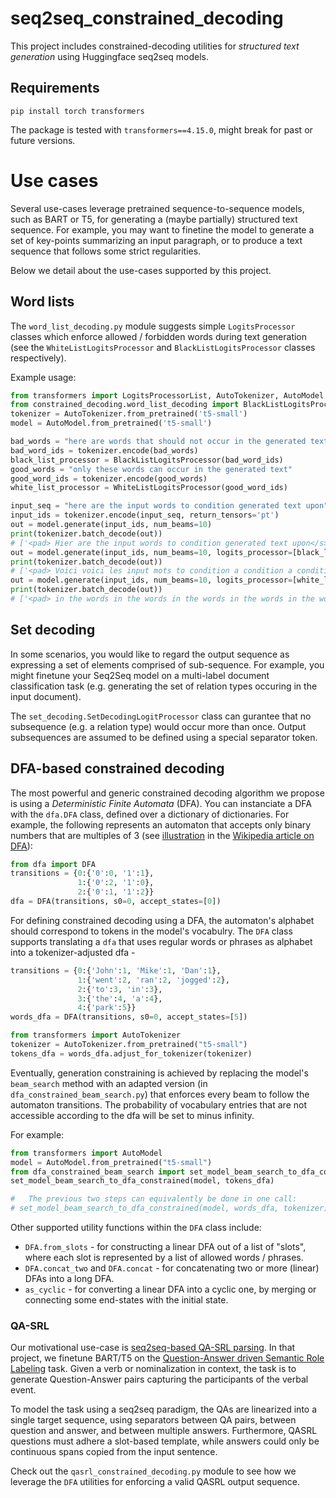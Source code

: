 # seq2seq_constrained_decoding

This project includes constrained-decoding utilities for *structured text generation* using Huggingface seq2seq models.

## Requirements
`pip install torch transformers`

The package is tested with `transformers==4.15.0`, might break for past or future versions.

# Use cases

Several use-cases leverage pretrained sequence-to-sequence models, such as BART or T5, 
for generating a (maybe partially) structured text sequence. 
For example, you may want to finetine the model to generate a set of key-points summarizing an input paragraph, or to produce a text sequence that follows some strict regularities. 

Below we detail about the use-cases supported by this project. 

## Word lists

The `word_list_decoding.py` module suggests simple `LogitsProcessor` classes which enforce allowed / forbidden words during text generation (see the `WhiteListLogitsProcessor` and `BlackListLogitsProcessor` classes respectively).

Example usage:

```python
from transformers import LogitsProcessorList, AutoTokenizer, AutoModel
from constrained_decoding.word_list_decoding import BlackListLogitsProcessor
tokenizer = AutoTokenizer.from_pretrained('t5-small')
model = AutoModel.from_pretrained('t5-small')

bad_words = "here are words that should not occur in the generated text"
bad_word_ids = tokenizer.encode(bad_words)
black_list_processor = BlackListLogitsProcessor(bad_word_ids)
good_words = "only these words can occur in the generated text"
good_word_ids = tokenizer.encode(good_words)
white_list_processor = WhiteListLogitsProcessor(good_word_ids)

input_seq = "here are the input words to condition generated text upon"
input_ids = tokenizer.encode(input_seq, return_tensors='pt')
out = model.generate(input_ids, num_beams=10)
print(tokenizer.batch_decode(out))
# ['<pad> Hier are the input words to condition generated text upon</s>']
out = model.generate(input_ids, num_beams=10, logits_processor=[black_list_processor])
print(tokenizer.batch_decode(out))
# ['<pad> Voici voici les input mots to condition a condition a condition a condition a']
out = model.generate(input_ids, num_beams=10, logits_processor=[white_list_processor])
print(tokenizer.batch_decode(out))
# ['<pad> in the words in the words in the words in the words in the words in the words in']
```

## Set decoding 

In some scenarios, you would like to regard the output sequence as expressing a set of elements comprised of sub-sequence. For example, you might finetune your Seq2Seq model on a multi-label document classification task (e.g. generating the set of relation types occuring in the input document). 

The `set_decoding.SetDecodingLogitProcessor` class can gurantee that no subsequence (e.g. a relation type) would occur more than once. Output subsequences are assumed to be defined using a special separator token.



## DFA-based constrained decoding

The most powerful and generic constrained decoding algorithm we propose is using a *Deterministic Finite Automata* (DFA).
You can instanciate a DFA with the `dfa.DFA` class, defined over a dictionary of dictionaries. 
For example, the following represents an automaton that accepts only binary numbers that are multiples of 3 (see [illustration](https://en.wikipedia.org/wiki/Deterministic_finite_automaton#/media/File:DFA_example_multiplies_of_3.svg) in the [Wikipedia article on DFA](https://en.wikipedia.org/wiki/Deterministic_finite_automaton)): 
```python
from dfa import DFA
transitions = {0:{'0':0, '1':1},
               1:{'0':2, '1':0},
               2:{'0':1, '1':2}} 
dfa = DFA(transitions, s0=0, accept_states=[0])
```

For defining constrained decoding using a DFA, the automaton's alphabet should correspond to tokens in the model's vocabulry.
The `DFA` class supports translating a `dfa` that uses regular words or phrases as alphabet into a tokenizer-adjusted dfa - 

```python
transitions = {0:{'John':1, 'Mike':1, 'Dan':1},
               1:{'went':2, 'ran':2, 'jogged':2},
               2:{'to':3, 'in':3},
               3:{'the':4, 'a':4},
               4:{'park':5}} 
words_dfa = DFA(transitions, s0=0, accept_states=[5])

from transformers import AutoTokenizer
tokenizer = AutoTokenizer.from_pretrained("t5-small")
tokens_dfa = words_dfa.adjust_for_tokenizer(tokenizer)
```

Eventually, generation constraining is achieved by replacing the model's `beam_search` method with an adapted version (in `dfa_constrained_beam_search.py`) that
enforces every beam to follow the automaton transitions. The probability of vocabulary entries that are not accessible according to the dfa will be set to minus infinity.

For example:

```python
from transformers import AutoModel
model = AutoModel.from_pretrained("t5-small")
from dfa_constrained_beam_search import set_model_beam_search_to_dfa_constrained
set_model_beam_search_to_dfa_constrained(model, tokens_dfa)

#   The previous two steps can equivalently be done in one call:
# set_model_beam_search_to_dfa_constrained(model, words_dfa, tokenizer) 
```

Other supported utility functions within the `DFA` class include:
* `DFA.from_slots` - for constructing a linear DFA out of a list of "slots", where each slot is represented by a list of allowed words / phrases.
* `DFA.concat_two` and `DFA.concat` - for concatenating two or more (linear) DFAs into a long DFA.
* `as_cyclic` - for converting a linear DFA into a cyclic one, by merging or connecting some end-states with the initial state. 


### QA-SRL

Our motivational use-case is [seq2seq-based QA-SRL parsing](https://huggingface.co/kleinay/qanom-seq2seq-model-joint). In that project, we finetune BART/T5 on the [Question-Answer driven Semantic Role Labeling](https://qasrl.org/) task. Given a verb or nominalization in context, the task is to generate Question-Answer pairs capturing the participants of the verbal event. 

To model the task using a seq2seq paradigm, the QAs are linearized into a single target sequence, using separators between QA pairs, between question and answer, and between multiple answers. Furthermore, QASRL questions must adhere a slot-based template, while answers could only be continuous spans copied from the input sentence. 

Check out the `qasrl_constrained_decoding.py` module to see how we leverage the `DFA` utilities for enforcing a valid QASRL output sequence.